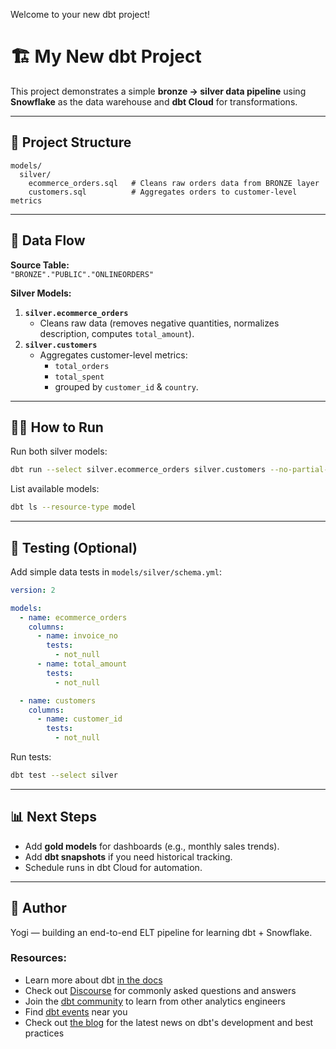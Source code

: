 Welcome to your new dbt project!

# 🏗️ My New dbt Project

This project demonstrates a simple **bronze → silver data pipeline** using **Snowflake** as the data warehouse and **dbt Cloud** for transformations.

---

## 📂 Project Structure

```
models/
  silver/
    ecommerce_orders.sql   # Cleans raw orders data from BRONZE layer
    customers.sql          # Aggregates orders to customer-level metrics
```

---

## 🔗 Data Flow

**Source Table:**  
`"BRONZE"."PUBLIC"."ONLINEORDERS"`

**Silver Models:**
1. **`silver.ecommerce_orders`**
   - Cleans raw data (removes negative quantities, normalizes description, computes `total_amount`).
2. **`silver.customers`**
   - Aggregates customer-level metrics:
     - `total_orders`
     - `total_spent`
     - grouped by `customer_id` & `country`.

---

## 🏃‍♂️ How to Run

Run both silver models:

```bash
dbt run --select silver.ecommerce_orders silver.customers --no-partial-parse
```

List available models:

```bash
dbt ls --resource-type model
```

---

## 🧪 Testing (Optional)

Add simple data tests in `models/silver/schema.yml`:

```yaml
version: 2

models:
  - name: ecommerce_orders
    columns:
      - name: invoice_no
        tests:
          - not_null
      - name: total_amount
        tests:
          - not_null

  - name: customers
    columns:
      - name: customer_id
        tests:
          - not_null
```

Run tests:

```bash
dbt test --select silver
```

---

## 📊 Next Steps

- Add **gold models** for dashboards (e.g., monthly sales trends).
- Add **dbt snapshots** if you need historical tracking.
- Schedule runs in dbt Cloud for automation.

---

## 👤 Author
Yogi — building an end-to-end ELT pipeline for learning dbt + Snowflake.

### Resources:
- Learn more about dbt [in the docs](https://docs.getdbt.com/docs/introduction)
- Check out [Discourse](https://discourse.getdbt.com/) for commonly asked questions and answers
- Join the [dbt community](https://getdbt.com/community) to learn from other analytics engineers
- Find [dbt events](https://events.getdbt.com) near you
- Check out [the blog](https://blog.getdbt.com/) for the latest news on dbt's development and best practices
